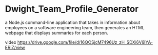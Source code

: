 # Dwight_Team_Profile_Generator
a Node.js command-line application that takes in information about employees on a software engineering team, then generates an HTML webpage that displays summaries for each person.

video https://drive.google.com/file/d/16QOSjcM7496Uz_zH_SDXi6V6lYA-ERiZ/view

